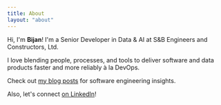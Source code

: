 ```yaml
---
title: About
layout: "about"
---
```


Hi, I'm **Bijan**! I'm a Senior Developer in Data & AI at S&B Engineers and Constructors, Ltd.

I love blending people, processes, and tools to deliver software and data products faster and more reliably à la DevOps.

Check out [my blog posts] for software engineering insights.

Also, let's connect [on LinkedIn]!



[my blog posts]: /blog/
[on LinkedIn]: https://linkedin.com/in/bijancamp
